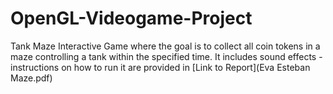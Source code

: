 # OpenGL-Videogame-Project

Tank Maze Interactive Game where the goal is to collect all coin tokens in a maze controlling a tank within the specified time. It includes sound effects - instructions on how to run it are provided in [Link to Report](Eva Esteban Maze.pdf)
